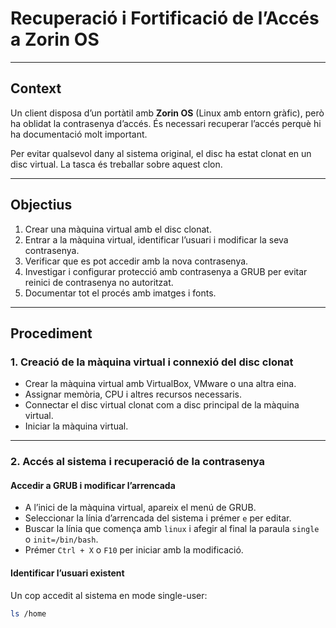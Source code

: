 # Recuperació i Fortificació de l’Accés a Zorin OS

---

## Context

Un client disposa d’un portàtil amb **Zorin OS** (Linux amb entorn gràfic), però ha oblidat la contrasenya d’accés. És necessari recuperar l’accés perquè hi ha documentació molt important.

Per evitar qualsevol dany al sistema original, el disc ha estat clonat en un disc virtual. La tasca és treballar sobre aquest clon.

---

## Objectius

1. Crear una màquina virtual amb el disc clonat.
2. Entrar a la màquina virtual, identificar l’usuari i modificar la seva contrasenya.
3. Verificar que es pot accedir amb la nova contrasenya.
4. Investigar i configurar protecció amb contrasenya a GRUB per evitar reinici de contrasenya no autoritzat.
5. Documentar tot el procés amb imatges i fonts.

---

## Procediment

### 1. Creació de la màquina virtual i connexió del disc clonat

- Crear la màquina virtual amb VirtualBox, VMware o una altra eina.
- Assignar memòria, CPU i altres recursos necessaris.
- Connectar el disc virtual clonat com a disc principal de la màquina virtual.
- Iniciar la màquina virtual.

---

### 2. Accés al sistema i recuperació de la contrasenya

#### Accedir a GRUB i modificar l’arrencada

- A l’inici de la màquina virtual, apareix el menú de GRUB.
- Seleccionar la línia d’arrencada del sistema i prémer `e` per editar.
- Buscar la línia que comença amb `linux` i afegir al final la paraula `single` o `init=/bin/bash`.
- Prémer `Ctrl + X` o `F10` per iniciar amb la modificació.

#### Identificar l’usuari existent

Un cop accedit al sistema en mode single-user:

```bash
ls /home


